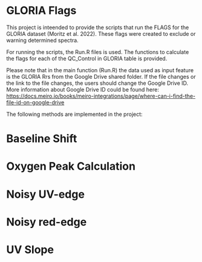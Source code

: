 # GLORIA Flags

This project is inteended to provide the scripts that run the FLAGS for the GLORIA dataset (Moritz et al. 2022). These flags were created to exclude or warning determined spectra. 

For running the scripts, the Run.R files is used. The functions to calculate the flags for each of the QC_Control in GLORIA table is provided. 

Please note that in the main function (Run.R) the data used as input feature is the GLORIA Rrs from the Google Drive shared folder. If the file changes or the link to the file changes, the users should change the Google Drive ID. More information about Google Drive ID could be found here: https://docs.meiro.io/books/meiro-integrations/page/where-can-i-find-the-file-id-on-google-drive

The following methods are implemented in the project:

# Baseline Shift

# Oxygen Peak Calculation

# Noisy UV-edge

# Noisy red-edge

# UV Slope


